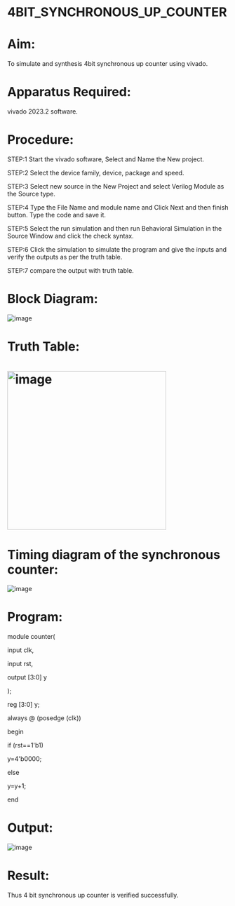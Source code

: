 # 4BIT_SYNCHRONOUS_UP_COUNTER
# Aim: 
To simulate and synthesis  4bit synchronous up counter  using vivado. 
# Apparatus Required: 
vivado 2023.2 software. 
# Procedure:
STEP:1 Start the vivado software, Select and Name the New project.

STEP:2 Select the device family, device, package and speed.

STEP:3 Select new source in the New Project and select Verilog Module as the Source type.

STEP:4 Type the File Name and module name and Click Next and then finish button. Type the code and save it.

STEP:5 Select the run simulation and then run Behavioral Simulation in the Source Window and click the check syntax.

STEP:6 Click the simulation to simulate the program and give the inputs and verify the outputs as per the truth table.

STEP:7 compare the output with truth table. 
# Block Diagram:
![image](https://github.com/RESMIRNAIR/4BIT_SYNCHRONOUS_UP_COUNTER/assets/154305926/4d676d34-2f12-420a-9c55-befa279f5ec0)
# Truth Table:
# <img width="362" alt="image" src="https://github.com/RESMIRNAIR/4BIT_SYNCHRONOUS_UP_COUNTER/assets/154305926/2be84c5a-099f-4418-8d0b-ace34f734342">
# Timing diagram of the synchronous counter:
![image](https://github.com/RESMIRNAIR/4BIT_SYNCHRONOUS_UP_COUNTER/assets/154305926/62c47758-b0a4-4fe0-842f-5c4245a88ff2)
# Program:
module counter(

input clk,

input rst,

output [3:0] y

);

reg [3:0] y;

always @ (posedge (clk))

begin

if (rst==1'b1)

y=4'b0000;

else

y=y+1;

end
# Output:
![image](https://github.com/padhmapriya06/4BIT_SYNCHRONOUS_UP_COUNTER/assets/160568779/1c9a4515-c2ee-487a-ae56-755f8d6415f8)
# Result:
Thus 4 bit synchronous up counter is verified successfully.


